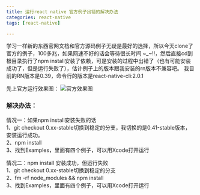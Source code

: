 ```yaml
---
title: 运行react native 官方例子出错的解决办法
categories: react-native
tags: [react-native]

---
```


学习一样新的东西官网文档和官方源码例子无疑是最好的选择，所以今天clone了官方的例子，100多兆，如果网速不好的话会等待很长时间 ~_~!!，然后直接cd到根目录执行了npm install安装了依赖，可是安装的过程中出错了（也有可能安装成功了，但是运行失败了），估计例子上的版本跟我安装的rn版本不兼容吧。
我目前的RN版本是0.39，命令行的版本是react-native-cli:2.0.1

先上官方运行效果图：
![官方效果图](http://upload-images.jianshu.io/upload_images/1229960-edb9d9b477259960.gif?imageMogr2/auto-orient/strip)
### 解决办法：
情况一：如果npm install安装失败的话<br/>
1、git checkout 0.xx-stable切换到稳定的分支，我切换的是0.41-stable版本，安装运行成功。<br/>
2、npm install<br/>
3、找到Examples，里面有四个例子，可以用Xcode打开运行<br/>

情况二：npm install 安装成功，但运行失败<br/>
1、git checkout 0.xx-stable切换到稳定的分支<br/>
2、fm -rf node_modules && npm install<br/>
3、找到Examples，里面有四个例子，可以用Xcode打开运行<br/>
